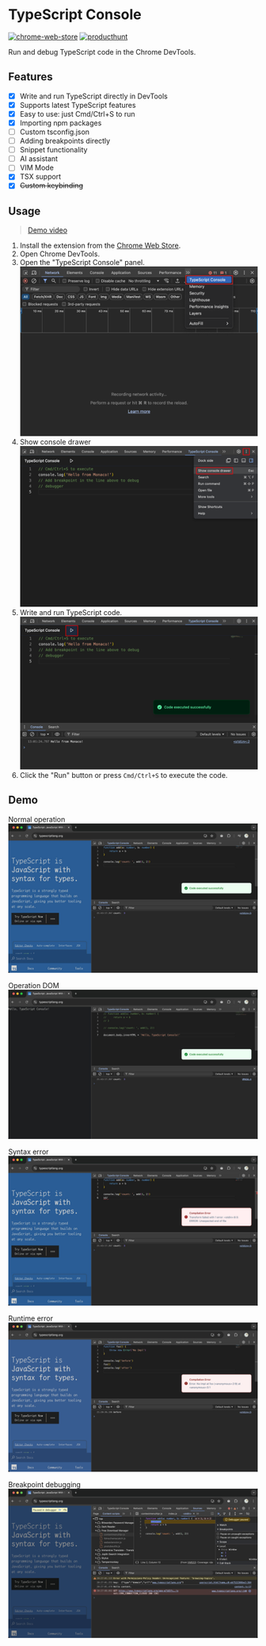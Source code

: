 # TypeScript Console

[![chrome-web-store](https://badgen.net/chrome-web-store/v/jkanoakidjoklcefakbdnnhgdenddppg)](https://chromewebstore.google.com/detail/jkanoakidjoklcefakbdnnhgdenddppg) [![producthunt](https://badgen.net/badge/producthunt/upvoted/orange)](https://www.producthunt.com/posts/typescript-console)

Run and debug TypeScript code in the Chrome DevTools.

## Features

- [x] Write and run TypeScript directly in DevTools
- [x] Supports latest TypeScript features
- [x] Easy to use: just Cmd/Ctrl+S to run
- [x] Importing npm packages
- [ ] Custom tsconfig.json
- [ ] Adding breakpoints directly
- [ ] Snippet functionality
- [ ] AI assistant
- [ ] VIM Mode
- [x] TSX support
- [x] ~~Custom keybinding~~

## Usage

> [Demo video](https://www.youtube.com/watch?v=TkHridClbyM)

1. Install the extension from the [Chrome Web Store](https://chromewebstore.google.com/detail/jkanoakidjoklcefakbdnnhgdenddppg).
2. Open Chrome DevTools.
3. Open the "TypeScript Console" panel.
   ![demo1](./docs/demo1.png)
4. Show console drawer
   ![demo2](./docs/demo2.png)
5. Write and run TypeScript code.
   ![demo3](./docs/demo3.png)
6. Click the "Run" button or press `Cmd/Ctrl+S` to execute the code.

## Demo

Normal operation
![cover1](./docs/cover1.png)

Operation DOM
![cover2](./docs/cover2.png)

Syntax error
![cover3](./docs/cover3.png)

Runtime error
![cover4](./docs/cover4.png)

Breakpoint debugging
![cover5](./docs/cover5.png)
